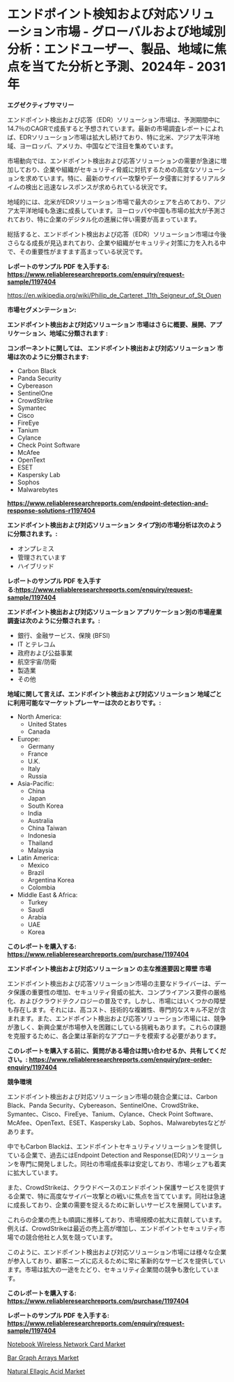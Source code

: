 <p><h1>エンドポイント検知および対応ソリューション市場 - グローバルおよび地域別分析：エンドユーザー、製品、地域に焦点を当てた分析と予測、2024年 - 2031年</h1></p><p><strong>エグゼクティブサマリー</strong></p>
<p><p>エンドポイント検出および応答（EDR）ソリューション市場は、予測期間中に14.7％のCAGRで成長すると予想されています。最新の市場調査レポートによれば、EDRソリューション市場は拡大し続けており、特に北米、アジア太平洋地域、ヨーロッパ、アメリカ、中国などで注目を集めています。</p><p>市場動向では、エンドポイント検出および応答ソリューションの需要が急速に増加しており、企業や組織がセキュリティ脅威に対抗するための高度なソリューションを求めています。特に、最新のサイバー攻撃やデータ侵害に対するリアルタイムの検出と迅速なレスポンスが求められている状況です。</p><p>地域的には、北米がEDRソリューション市場で最大のシェアを占めており、アジア太平洋地域も急速に成長しています。ヨーロッパや中国も市場の拡大が予測されており、特に企業のデジタル化の進展に伴い需要が高まっています。</p><p>総括すると、エンドポイント検出および応答（EDR）ソリューション市場は今後さらなる成長が見込まれており、企業や組織がセキュリティ対策に力を入れる中で、その重要性がますます高まっている状況です。</p></p>
<p><strong>レポートのサンプル PDF を入手する: <a href="https://www.reliableresearchreports.com/enquiry/request-sample/1197404">https://www.reliableresearchreports.com/enquiry/request-sample/1197404</a></strong></p>
<p><a href="https://en.wikipedia.org/wiki/Philip_de_Carteret,_11th_Seigneur_of_St_Ouen">https://en.wikipedia.org/wiki/Philip_de_Carteret,_11th_Seigneur_of_St_Ouen</a></p>
<p><strong>市場セグメンテーション:</strong></p>
<p><strong> エンドポイント検出および対応ソリューション 市場はさらに概要、展開、アプリケーション、地域に分類されます :</strong></p>
<p><strong>コンポーネントに関しては、 エンドポイント検出および対応ソリューション 市場は次のように分類されます:</strong></p>
<p><ul><li>Carbon Black</li><li>Panda Security</li><li>Cybereason</li><li>SentinelOne</li><li>CrowdStrike</li><li>Symantec</li><li>Cisco</li><li>FireEye</li><li>Tanium</li><li>Cylance</li><li>Check Point Software</li><li>McAfee</li><li>OpenText</li><li>ESET</li><li>Kaspersky Lab</li><li>Sophos</li><li>Malwarebytes</li></ul></p>
<p><strong><a href="https://www.reliableresearchreports.com/endpoint-detection-and-response-solutions-r1197404">https://www.reliableresearchreports.com/endpoint-detection-and-response-solutions-r1197404</a></strong></p>
<p><strong> エンドポイント検出および対応ソリューション タイプ別の市場分析は次のように分類されます。:</strong></p>
<p><ul><li>オンプレミス</li><li>管理されています</li><li>ハイブリッド</li></ul></p>
<p><strong>レポートのサンプル PDF を入手する:<a href="https://www.reliableresearchreports.com/enquiry/request-sample/1197404">https://www.reliableresearchreports.com/enquiry/request-sample/1197404</a></strong></p>
<p><strong> エンドポイント検出および対応ソリューション アプリケーション別の市場産業調査は次のように分類されます。:</strong></p>
<p><ul><li>銀行、金融サービス、保険 (BFSI)</li><li>IT とテレコム</li><li>政府および公益事業</li><li>航空宇宙/防衛</li><li>製造業</li><li>その他</li></ul></p>
<p><strong>地域に関して言えば、エンドポイント検出および対応ソリューション 地域ごとに利用可能なマーケットプレーヤーは次のとおりです。:</strong></p>
<p><ul>
    <li>
        North America:
        <ul>
            <li>United States</li>
            <li>Canada</li>
        </ul>
    </li>
    <li>
        Europe:
        <ul>
            <li>Germany</li>
            <li>France</li>
            <li>U.K.</li>
            <li>Italy</li>
            <li>Russia</li>
        </ul>
    </li>
    <li>
        Asia-Pacific:
        <ul>
            <li>China</li>
            <li>Japan</li>
            <li>South Korea</li>
            <li>India</li>
            <li>Australia</li>
            <li>China Taiwan</li>
            <li>Indonesia</li>
            <li>Thailand</li>
            <li>Malaysia</li>
        </ul>
    </li>
    <li>
        Latin America:
        <ul>
            <li>Mexico</li>
            <li>Brazil</li>
            <li>Argentina Korea</li>
            <li>Colombia</li>
        </ul>
    </li>
    <li>
        Middle East & Africa:
        <ul>
            <li>Turkey</li>
            <li>Saudi</li>
            <li>Arabia</li>
            <li>UAE</li>
            <li>Korea</li>
        </ul>
    </li>
    </ul></p>
<p><strong>このレポートを購入する: <a href="https://www.reliableresearchreports.com/purchase/1197404">https://www.reliableresearchreports.com/purchase/1197404</a></strong></p>
<p><strong>エンドポイント検出および対応ソリューション の主な推進要因と障壁 市場</strong></p>
<p><p>エンドポイント検出および応答ソリューション市場の主要なドライバーは、データ保護の重要性の増加、セキュリティ脅威の拡大、コンプライアンス要件の厳格化、およびクラウドテクノロジーの普及です。しかし、市場にはいくつかの障壁も存在します。それには、高コスト、技術的な複雑性、専門的なスキル不足が含まれます。また、エンドポイント検出および応答ソリューション市場には、競争が激しく、新興企業が市場参入を困難にしている挑戦もあります。これらの課題を克服するために、各企業は革新的なアプローチを模索する必要があります。</p></p>
<p><strong>このレポートを購入する前に、質問がある場合は問い合わせるか、共有してください。: <a href="https://www.reliableresearchreports.com/enquiry/pre-order-enquiry/1197404">https://www.reliableresearchreports.com/enquiry/pre-order-enquiry/1197404</a></strong></p>
<p><strong>競争環境</strong></p>
<p><p>エンドポイント検出および対応ソリューション市場の競合企業には、Carbon Black、Panda Security、Cybereason、SentinelOne、CrowdStrike、Symantec、Cisco、FireEye、Tanium、Cylance、Check Point Software、McAfee、OpenText、ESET、Kaspersky Lab、Sophos、Malwarebytesなどがあります。</p><p>中でもCarbon Blackは、エンドポイントセキュリティソリューションを提供している企業で、過去にはEndpoint Detection and Response(EDR)ソリューションを専門に開発しました。同社の市場成長率は安定しており、市場シェアも着実に拡大しています。</p><p>また、CrowdStrikeは、クラウドベースのエンドポイント保護サービスを提供する企業で、特に高度なサイバー攻撃との戦いに焦点を当てています。同社は急速に成長しており、企業の需要を捉えるために新しいサービスを展開しています。</p><p>これらの企業の売上も順調に推移しており、市場規模の拡大に貢献しています。例えば、CrowdStrikeは最近の売上高が増加し、エンドポイントセキュリティ市場での競合他社と人気を競っています。</p><p>このように、エンドポイント検出および対応ソリューション市場には様々な企業が参入しており、顧客ニーズに応えるために常に革新的なサービスを提供しています。市場は拡大の一途をたどり、セキュリティ企業間の競争も激化しています。</p></p>
<p><strong>このレポートを購入する: <a href="https://www.reliableresearchreports.com/purchase/1197404">https://www.reliableresearchreports.com/purchase/1197404</a></strong></p>
<p><strong>レポートのサンプル PDF を入手する: <a href="https://www.reliableresearchreports.com/enquiry/request-sample/1197404">https://www.reliableresearchreports.com/enquiry/request-sample/1197404</a></strong><strong></strong></p>
<p><p><a href="https://github.com/rasaunharrison331/Market-Research-Report-List-1/blob/main/notebook-wireless-network-card-market.md">Notebook Wireless Network Card Market</a></p><p><a href="https://github.com/saplakhanom821/Market-Research-Report-List-1/blob/main/bar-graph-arrays-market.md">Bar Graph Arrays Market</a></p><p><a href="https://issuu.com/reportprime-2/docs/natural-ellagic-acid-market-size-2030.pptx">Natural Ellagic Acid Market</a></p></p>